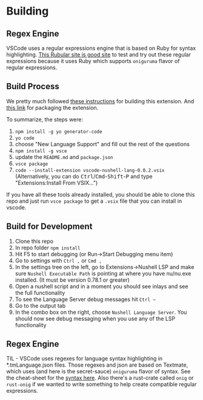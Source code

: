# Building

## Regex Engine

VSCode uses a regular expressions engine that is based on Ruby for syntax highlighting.
[This Rubular site is good site](https://rubular.com/) to test and try out these regular expressions because it uses Ruby which supports `oniguruma` flavor of regular expressions.

## Build Process

We pretty much followed [these instructions](https://code.visualstudio.com/api/get-started/your-first-extension) for building this extension.
And [this link](https://code.visualstudio.com/api/working-with-extensions/publishing-extension) for packaging the extension.

To summarize, the steps were:

1. `npm install -g yo generator-code`
2. `yo code`
3. choose "New Language Support" and fill out the rest of the questions
4. `npm install -g vsce`
5. update the `README.md` and `package.json`
6. `vsce package`
7. `code --install-extension vscode-nushell-lang-0.0.2.vsix`<br/>
   (Alternatively, you can do <kbd>Ctrl</kbd>/<kbd>Cmd</kbd>-<kbd>Shift</kbd>-<kbd>P</kbd> and type "Extensions:Install From VSIX...")

If you have all these tools already installed, you should be able to clone this repo and just run `vsce package` to get a `.vsix` file that you can install in vscode.

## Build for Development

1. Clone this repo
2. In repo folder `npm install`
3. Hit F5 to start debugging (or Run->Start Debugging menu item)
4. Go to settings with `Ctrl ,` or `Cmd ,`
5. In the settings tree on the left, go to Extensions->Nushell LSP and make sure `Nushell Executable Path` is pointing at where you have nu/nu.exe installed. (It must be version 0.78.1 or greater)
6. Open a nushell script and in a moment you should see inlays and see the full functionality
7. To see the Language Server debug messages hit `Ctrl ~`
8. Go to the output tab
9. In the combo box on the right, choose `Nushell Language Server`. You should now see debug messaging when you use any of the LSP functionality

## Regex Engine

TIL - VSCode uses regexes for language syntax highlighting in \*.tmLanguage.json files. Those regexes and json are based on Textmate, which uses (and here is the secret-sauce) `oniguruma` flavor of syntax. See the cheat-sheet for the [syntax here](https://github.com/kkos/oniguruma/blob/master/doc/RE). Also there's a rust-crate called `onig` or `rust-onig` if we wanted to write something to help create compatible regular expressions.

